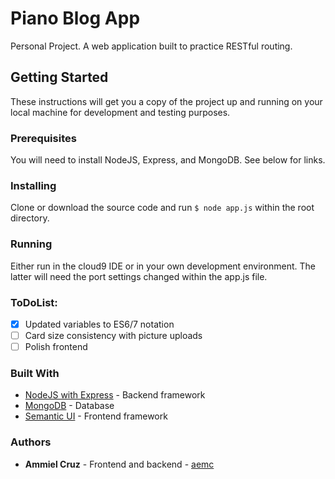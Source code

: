 # Piano Blog App
Personal Project. A web application built to practice RESTful routing.

## Getting Started
These instructions will get you a copy of the project up and running on your local machine for development and testing purposes.

### Prerequisites
You will need to install NodeJS, Express, and MongoDB. See below for links.

### Installing
Clone or download the source code and run ```$ node app.js``` within the root directory.

### Running
Either run in the cloud9 IDE or in your own development environment. The latter will need the port settings changed within the app.js file.

### ToDoList:
- [x] Updated variables to ES6/7 notation
- [ ] Card size consistency with picture uploads
- [ ] Polish frontend

### Built With
* [NodeJS with Express](https://expressjs.com/) - Backend framework
* [MongoDB](https://www.mongodb.com/) - Database
* [Semantic UI](https://semantic-ui.com/) - Frontend framework

### Authors
* **Ammiel Cruz** - Frontend and backend - [aemc](https://github.com/aemc)

